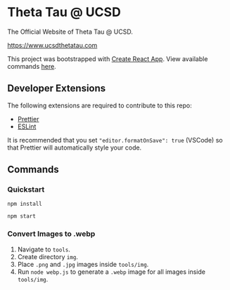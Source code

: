 # Theta Tau @ UCSD

The Official Website of Theta Tau @ UCSD.

https://www.ucsdthetatau.com

This project was bootstrapped with [Create React App](https://github.com/facebook/create-react-app).
View available commands [here](https://github.com/facebook/create-react-app/blob/master/packages/react-scripts/template/README.md).

## Developer Extensions

The following extensions are required to contribute to this repo:

- [Prettier](https://prettier.io/)
- [ESLint](https://eslint.org/)

It is recommended that you set `"editor.formatOnSave": true` (VSCode) so that Prettier will automatically style your code.

## Commands

### Quickstart

`npm install`

`npm start`

### Convert Images to .webp

1. Navigate to `tools`.
2. Create directory `img`.
3. Place `.png` and `.jpg` images inside `tools/img`.
4. Run `node webp.js` to generate a `.webp` image for all images inside `tools/img`.
